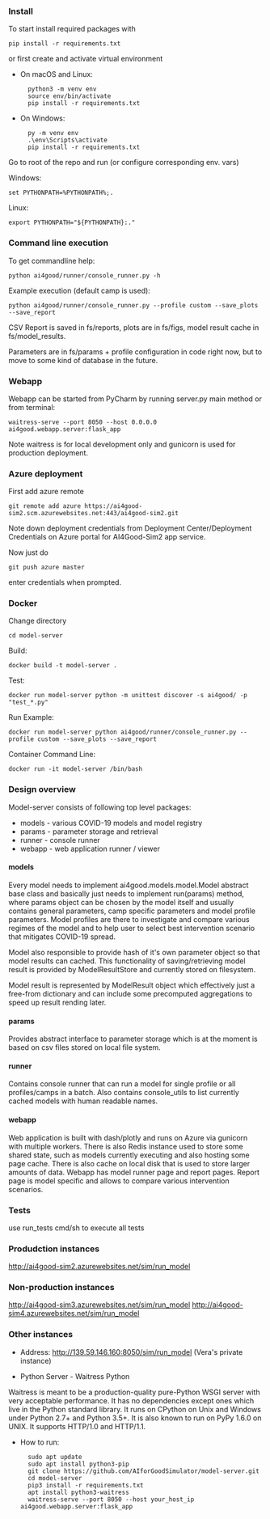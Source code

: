 ### Install 

To start install required packages with 

    pip install -r requirements.txt
    
or first create and activate virtual environment

* On macOS and Linux:

        python3 -m venv env
        source env/bin/activate
        pip install -r requirements.txt
        
* On Windows:

        py -m venv env
        .\env\Scripts\activate
        pip install -r requirements.txt


    

Go to root of the repo and run (or configure corresponding env. vars)

Windows: 
    
    set PYTHONPATH=%PYTHONPATH%;.
    
Linux:

    export PYTHONPATH="${PYTHONPATH}:."
    
### Command line execution 
    
To get commandline help:
    
    python ai4good/runner/console_runner.py -h
    
    
Example execution (default camp is used):

    python ai4good/runner/console_runner.py --profile custom --save_plots --save_report
    
CSV Report is  saved in fs/reports, plots are in fs/figs, model result cache in fs/model_results.

Parameters are in fs/params + profile configuration in code right now, but to move to some kind of database in the future.


### Webapp

Webapp can be started from PyCharm by running server.py main method or from terminal:

    waitress-serve --port 8050 --host 0.0.0.0 ai4good.webapp.server:flask_app
    
Note waitress is for local development only and gunicorn is used for production deployment. 
    
### Azure deployment

First add azure remote

    git remote add azure https://ai4good-sim2.scm.azurewebsites.net:443/ai4good-sim2.git
    
 Note down deployment credentials from Deployment Center/Deployment Credentials on Azure portal for AI4Good-Sim2 app service.
 
 Now just do 
    
    git push azure master

enter credentials when prompted.
    
### Docker

Change directory

    cd model-server

Build:

    docker build -t model-server .

Test:

    docker run model-server python -m unittest discover -s ai4good/ -p "test_*.py"

Run Example:

    docker run model-server python ai4good/runner/console_runner.py --profile custom --save_plots --save_report

Container Command Line:

    docker run -it model-server /bin/bash

### Design overview

Model-server consists of following top level packages:

* models - various COVID-19 models and model registry
* params - parameter storage and retrieval
* runner - console runner
* webapp - web application runner / viewer

 #### models
 Every model needs to implement ai4good.models.model.Model abstract base class and basically just needs
 to implement run(params) method, where params object can be chosen by the model itself and usually 
 contains general parameters, camp specific parameters and model profile parameters. Model profiles
 are there to investigate and compare various regimes of the model and to help user to select best
 intervention scenario that mitigates COVID-19 spread.
 
 Model also responsible to provide hash of it's own parameter object so that model results can cached. 
 This functionality of saving/retrieving model result is provided by ModelResultStore and currently 
 stored on filesystem.  
 
 Model result is represented by ModelResult object which effectively just a free-from dictionary and
 can include some precomputed aggregations to speed up result rending later.
 
 
 
#### params
Provides abstract interface to parameter storage which is at the moment is based on csv files 
stored on local file system.  
 
    
#### runner

Contains console runner that can run a model for single profile or all profiles/camps in a batch.
Also contains console_utils to list currently cached models with human readable names.


#### webapp

Web application is built with dash/plotly and runs on Azure via gunicorn with multiple workers. There is also Redis
instance used to store some shared state, such as models currently executing and also hosting some page cache. There is
also cache on local disk that is used to store larger amounts of data. Webapp has model runner page and report pages.
Report page is model specific and allows to compare various intervention scenarios.  


### Tests
use run_tests cmd/sh to execute all tests

### Produdction instances
http://ai4good-sim2.azurewebsites.net/sim/run_model

### Non-production instances
http://ai4good-sim3.azurewebsites.net/sim/run_model
http://ai4good-sim4.azurewebsites.net/sim/run_model

### Other instances

* Address: http://139.59.146.160:8050/sim/run_model (Vera's private instance)

* Python Server - Waitress Python

Waitress is meant to be a production-quality pure-Python WSGI server with very acceptable performance. It has no dependencies except ones which live in the Python standard library. It runs on CPython on Unix and Windows under Python 2.7+ and Python 3.5+. It is also known to run on PyPy 1.6.0 on UNIX. It supports HTTP/1.0 and HTTP/1.1.

* How to run: 

        sudo apt update
        sudo apt install python3-pip
        git clone https://github.com/AIforGoodSimulator/model-server.git
        cd model-server
        pip3 install -r requirements.txt
        apt install python3-waitress
        waitress-serve --port 8050 --host your_host_ip ai4good.webapp.server:flask_app
        
